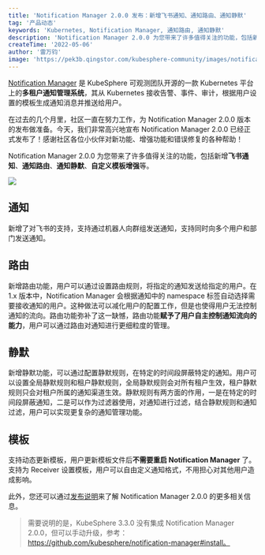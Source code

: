 ```yaml
---
title: 'Notification Manager 2.0.0 发布：新增飞书通知、通知路由、通知静默'
tag: '产品动态'
keywords: 'Kubernetes, Notification Manager, 通知路由, 通知静默'
description: 'Notification Manager 2.0.0 为您带来了许多值得关注的功能，包括新增飞书通知、通知路由、通知静默、自定义模板增强等。'
createTime: '2022-05-06'
author: '雷万钧'
image: 'https://pek3b.qingstor.com/kubesphere-community/images/notification-manager-2.0.0-cover.png'
---
```


[Notification Manager](https://github.com/kubesphere/notification-manager) 是 KubeSphere 可观测团队开源的一款 Kubernetes 平台上的**多租户通知管理系统**，其从 Kubernetes 接收告警、事件、审计，根据用户设置的模板生成通知消息并推送给用户。

在过去的几个月里，社区一直在努力工作，为 Notification Manager 2.0.0 版本的发布做准备。今天，我们非常高兴地宣布 Notification Manager 2.0.0 已经正式发布了！感谢社区各位小伙伴对新功能、增强功能和错误修复的各种帮助！

Notification Manager 2.0.0 为您带来了许多值得关注的功能，包括新增**飞书通知**、**通知路由**、**通知静默**、**自定义模板增强**等。

![](https://pek3b.qingstor.com/kubesphere-community/images/notification-manager-architecture.jpeg)

## 通知

新增了对飞书的支持，支持通过机器人向群组发送通知，支持同时向多个用户和部门发送通知。

## 路由

新增路由功能，用户可以通过设置路由规则，将指定的通知发送给指定的用户。在 1.x 版本中，Notification Manager 会根据通知中的 namespace 标签自动选择需要接收通知的用户。这种做法可以减化用户的配置工作，但是也使得用户无法控制通知的流向。路由功能弥补了这一缺憾，路由功能**赋予了用户自主控制通知流向的能力**，用户可以通过路由对通知进行更细粒度的管理。

## 静默

新增静默功能，可以通过配置静默规则，在特定的时间段屏蔽特定的通知。用户可以设置全局静默规则和租户静默规则，全局静默规则会对所有租户生效，租户静默规则只会对租户所属的通知渠道生效。静默规则有两方面的作用，一是在特定的时间段屏蔽通知，二是可以作为过滤器使用，对通知进行过滤，结合静默规则和通知过滤，用户可以实现更复杂的通知管理功能。

## 模板

支持动态更新模板，用户更新模板文件后**不需要重启 Notification Manager** 了。
支持为 Receiver 设置模板，用户可以自由定义通知格式，不用担心对其他用户造成影响。


此外，您还可以通过[发布说明](https://github.com/kubesphere/notification-manager/releases/tag/v2.0.0)来了解 Notification Manager 2.0.0 的更多相关信息。

> 需要说明的是，KubeSphere 3.3.0 没有集成 Notification Manager 2.0.0，但可以手动升级，参考： https://github.com/kubesphere/notification-manager#install。